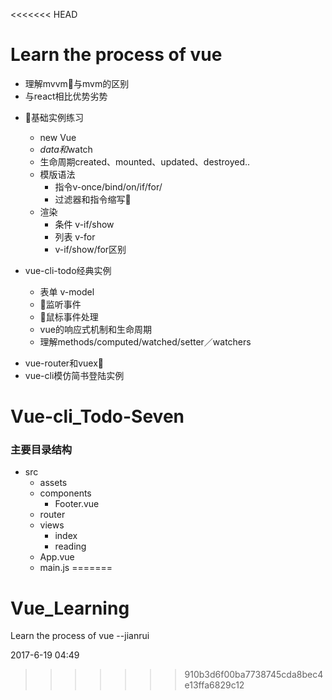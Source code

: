 <<<<<<< HEAD
# Learn the process of vue
- 理解mvvm与mvm的区别
- 与react相比优势劣势

+ 基础实例练习
    - new Vue
    - $data和$watch
    - 生命周期created、mounted、updated、destroyed.. 
    + 模版语法
        - 指令v-once/bind/on/if/for/
        - 过滤器和指令缩写
    + 渲染
        - 条件 v-if/show 
        - 列表 v-for
        - v-if/show/for区别

+ vue-cli-todo经典实例
    - 表单 v-model    
    - 监听事件
    - 鼠标事件处理
    - vue的响应式机制和生命周期    
    - 理解methods/computed/watched/setter／watchers

- vue-router和vuex
- vue-cli模仿简书登陆实例



# Vue-cli_Todo-Seven

 ### 主要目录结构
+ src
    - assets
    - components
        - Footer.vue
    - router
    + views
        - index
        - reading
    - App.vue
    - main.js
=======
# Vue_Learning
 Learn the process of vue --jianrui

2017-6-19 04:49 
>>>>>>> 910b3d6f00ba7738745cda8bec4e13ffa6829c12

